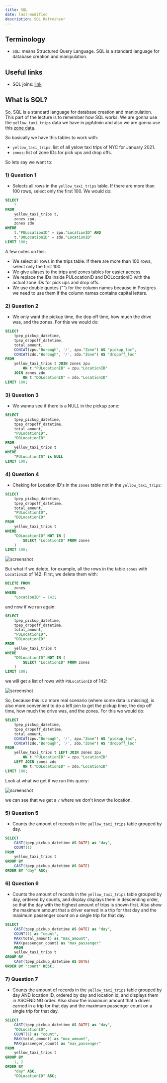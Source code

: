 ```yaml
---
title: SQL 
date: last-modified
description: SQL Refreshser
---
```


## Terminology

- `SQL`: means Structured Query Language. SQL is a standard language for database creation and manipulation. 

## Useful links

- SQL joins: [link](https://www.wikiwand.com/en/Join_(SQL))

## What is SQL?

So, SQL is a standard language for database creation and manipulation. This part of the lecture is to remember how SQL works. We are gonna use the `yellow_taxi_trips` data we have in pgAdmin and also we are gonna use this [zone data](https://s3.amazonaws.com/nyc-tlc/misc/taxi+_zone_lookup.csv).

So basically we have this tables to work with:

- `yellow_taxi_trips`: list of all yelow taxi trips of NYC for January 2021.
- `zones`: list of zone IDs for pick ups and drop offs.

So lets say we want to:

### 1) Question 1

- Selects all rows in the `yellow_taxi_trips` table. If there are more than 100 rows, select only the first 100. We would do:

```SQL
SELECT
    *
FROM
    yellow_taxi_trips t,
    zones zpu,
    zones zdo
WHERE
    t."PULocationID" = zpu."LocationID" AND
    t."DOLocationID" = zdo."LocationID"
LIMIT 100;
```
A few notes on this:

- We select all rows in the trips table. If there are more than 100 rows, select only the first 100.
- We give aliases to the trips and zones tables for easier access.
- We replace the IDs inside PULocationID and DOLocationID with the actual zone IDs for pick ups and drop offs.
- We use double quotes ("") for the column names because in Postgres we need to use them if the column names contains capital letters.

### 2) Question 2

- We only want the pickup time, the dop off time, how much the drive was, and the zones. For this we would do:

```SQL
SELECT
    tpep_pickup_datetime,
    tpep_dropoff_datetime,
    total_amount,
    CONCAT(zpu."Borough", '/', zpu."Zone") AS "pickup_loc",
    CONCAT(zdo."Borough", '/', zdo."Zone") AS "dropoff_loc"
FROM
    yellow_taxi_trips t JOIN zones zpu
        ON t."PULocationID" = zpu."LocationID"
    JOIN zones zdo
        ON t."DOLocationID" = zdo."LocationID"
LIMIT 100;
```

### 3) Question 3

- We wanna see if there is a NULL in the pickup zone:

```SQL
SELECT
    tpep_pickup_datetime,
    tpep_dropoff_datetime,
    total_amount,
    "PULocationID",
    "DOLocationID"
FROM
    yellow_taxi_trips t
WHERE
    "PULocationID" is NULL
LIMIT 100;
```

### 4) Question 4

- Cheking for Location ID's in the `zones` table not in the `yellow_taxi_trips`:

```SQL
SELECT
    tpep_pickup_datetime,
    tpep_dropoff_datetime,
    total_amount,
    "PULocationID",
    "DOLocationID"
FROM
    yellow_taxi_trips t
WHERE
    "DOLocationID" NOT IN (
        SELECT "LocationID" FROM zones
    )
LIMIT 100;
```

![screenshot](../week-01/imgs/no-nan.png)

But what if we delete, for example, all the rows in the table `zones` with `LocationID` of 142. First, we delete them with:

```SQL
DELETE FROM 
    zones 
WHERE 
    "LocationID" = 142;
```

and now if we run again:

```SQL
SELECT
    tpep_pickup_datetime,
    tpep_dropoff_datetime,
    total_amount,
    "PULocationID",
    "DOLocationID"
FROM
    yellow_taxi_trips t
WHERE
    "DOLocationID" NOT IN (
        SELECT "LocationID" FROM zones
    )
LIMIT 100;
```

we will get a list of rows with `PULocationID` of 142: 

![screenshot](../week-01/imgs/142-nan.png)

So, because this is a more real scenario (where some data is missing), is also more convenient to do a left join to get the pickup time, the dop off time, how much the drive was, and the zones. For this we would do:

```SQL
SELECT
    tpep_pickup_datetime,
    tpep_dropoff_datetime,
    total_amount,
    CONCAT(zpu."Borough", '/', zpu."Zone") AS "pickup_loc",
    CONCAT(zdo."Borough", '/', zdo."Zone") AS "dropoff_loc"
FROM
    yellow_taxi_trips t LEFT JOIN zones zpu
        ON t."PULocationID" = zpu."LocationID"
    LEFT JOIN zones zdo
        ON t."DOLocationID" = zdo."LocationID"
LIMIT 100;
```

Look at what we get if we run this query:

![screenshot](../week-01/imgs/left-join.png)

we can see that we get a `/` where we don't know the location.

### 5) Question 5

- Counts the amount of records in the `yellow_taxi_trips` table grouped by day.

```SQL
SELECT
    CAST(tpep_pickup_datetime AS DATE) as "day",
    COUNT(1)
FROM
    yellow_taxi_trips t
GROUP BY
    CAST(tpep_pickup_datetime AS DATE)
ORDER BY "day" ASC;
```

### 6) Question 6

- Counts the amount of records in the `yellow_taxi_trips` table grouped by day, ordered by counts, and display displays them in descending order, so that the day with the highest amount of trips is shown first. Also show the maximum amount that a driver earned in a trip for that day and the maximum passenger count on a single trip for that day.

```SQL
SELECT
    CAST(tpep_pickup_datetime AS DATE) as "day",
    COUNT(1) as "count",
    MAX(total_amount) as "max_amount",
    MAX(passenger_count) as "max_passenger"
	FROM
    yellow_taxi_trips t
GROUP BY
    CAST(tpep_pickup_datetime AS DATE)
ORDER BY "count" DESC;
```

### 7)  Question 7

- Counts the amount of records in the `yellow_taxi_trips` table grouped by day AND location ID, ordered by day and location id, and displays them in ASCENDING order. Also show the maximum amount that a driver earned in a trip for that day and the maximum passenger count on a single trip for that day. 

```SQL
SELECT
    CAST(tpep_pickup_datetime AS DATE) as "day",
    "DOLocationID",
    COUNT(1) as "count",
    MAX(total_amount) as "max_amount",
    MAX(passenger_count) as "max_passenger"
FROM
    yellow_taxi_trips t
GROUP BY
    1, 2
ORDER BY
    "day" ASC,
    "DOLocationID" ASC;
```